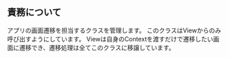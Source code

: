 ## 責務について
アプリの画面遷移を担当するクラスを管理します。
このクラスはViewからのみ呼び出すようにしています。
Viewは自身のContextを渡すだけで遷移したい画面に遷移でき、遷移処理は全てこのクラスに移譲しています。